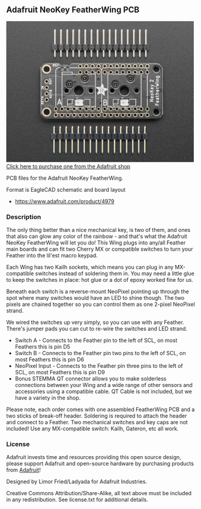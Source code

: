 ## Adafruit NeoKey FeatherWing PCB

<a href="http://www.adafruit.com/products/4979"><img src="assets/4979.jpg?raw=true" width="500px"><br/>
Click here to purchase one from the Adafruit shop</a>

PCB files for the Adafruit NeoKey FeatherWing. 

Format is EagleCAD schematic and board layout
* https://www.adafruit.com/product/4979

### Description

The only thing better than a nice mechanical key, is two of them, and ones that also can glow any color of the rainbow - and that's what the Adafruit NeoKey FeatherWing will let you do! This Wing plugs into any/all Feather main boards and can fit two Cherry MX or compatible switches to turn your Feather into the lil'est macro keypad.

Each Wing has two Kailh sockets, which means you can plug in any MX-compatible switches instead of soldering them in. You may need a little glue to keep the switches in place: hot glue or a dot of epoxy worked fine for us.

Beneath each switch is a reverse-mount NeoPixel pointing up through the spot where many switches would have an LED to shine though. The two pixels are chained together so you can control them as one 2-pixel NeoPixel strand.

We wired the switches up very simply, so you can use with any Feather. There's jumper pads you can cut to re-wire the switches and LED strand.

* Switch A - Connects to the Feather pin to the left of SCL, on most Feathers this is pin D5
* Switch B - Connects to the Feather pin two pins to the left of SCL, on most Feathers this is pin D6
* NeoPixel Input - Connects to the Feather pin three pins to the left of SCL, on most Feathers this is pin D9
* Bonus STEMMA QT connector allows you to make solderless connections between your Wing and a wide range of other sensors and accessories using a compatible cable. QT Cable is not included, but we have a variety in the shop.

Please note, each order comes with one assembled FeatherWing PCB and a two sticks of break-off header. Soldering is required to attach the header and connect to a Feather. Two mechanical switches and key caps are not included! Use any MX-compatible switch: Kailh, Gateron, etc all work.
### License

Adafruit invests time and resources providing this open source design, please support Adafruit and open-source hardware by purchasing products from [Adafruit](https://www.adafruit.com)!

Designed by Limor Fried/Ladyada for Adafruit Industries.

Creative Commons Attribution/Share-Alike, all text above must be included in any redistribution. 
See license.txt for additional details.
